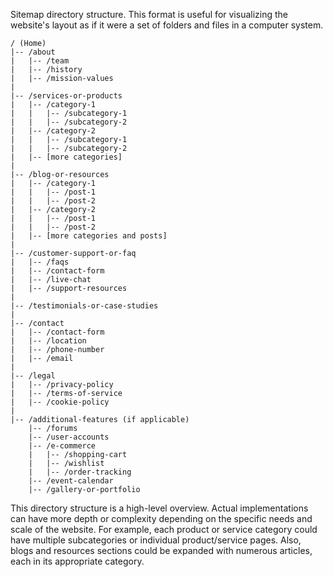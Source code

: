 Sitemap directory structure. This format is useful for visualizing the website's layout as if it were a set of folders and files in a computer system.

```
/ (Home)
|-- /about
|   |-- /team
|   |-- /history
|   |-- /mission-values
|
|-- /services-or-products
|   |-- /category-1
|   |   |-- /subcategory-1
|   |   |-- /subcategory-2
|   |-- /category-2
|   |   |-- /subcategory-1
|   |   |-- /subcategory-2
|   |-- [more categories]
|
|-- /blog-or-resources
|   |-- /category-1
|   |   |-- /post-1
|   |   |-- /post-2
|   |-- /category-2
|   |   |-- /post-1
|   |   |-- /post-2
|   |-- [more categories and posts]
|
|-- /customer-support-or-faq
|   |-- /faqs
|   |-- /contact-form
|   |-- /live-chat
|   |-- /support-resources
|
|-- /testimonials-or-case-studies
|
|-- /contact
|   |-- /contact-form
|   |-- /location
|   |-- /phone-number
|   |-- /email
|
|-- /legal
|   |-- /privacy-policy
|   |-- /terms-of-service
|   |-- /cookie-policy
|
|-- /additional-features (if applicable)
    |-- /forums
    |-- /user-accounts
    |-- /e-commerce
    |   |-- /shopping-cart
    |   |-- /wishlist
    |   |-- /order-tracking
    |-- /event-calendar
    |-- /gallery-or-portfolio
```

This directory structure is a high-level overview. Actual implementations can have more depth or complexity depending on the specific needs and scale of the website. For example, each product or service category could have multiple subcategories or individual product/service pages. Also, blogs and resources sections could be expanded with numerous articles, each in its appropriate category.